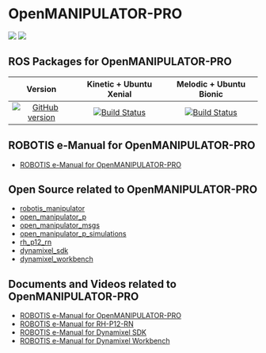 # OpenMANIPULATOR-PRO
<img src="https://github.com/ROBOTIS-GIT/emanual/blob/master/assets/images/platform/openmanipulator_pro/logo.png">
<img src="https://github.com/ROBOTIS-GIT/emanual/blob/master/assets/images/platform/openmanipulator_pro/product_img.resized.png">

## ROS Packages for OpenMANIPULATOR-PRO

|Version|Kinetic + Ubuntu Xenial|Melodic + Ubuntu Bionic|
|:---:|:---:|:---:|
|[![GitHub version](https://badge.fury.io/gh/ROBOTIS-GIT%2Fopen_manipulator_p.svg)](https://badge.fury.io/gh/ROBOTIS-GIT%2Fopen_manipulator_p)|[![Build Status](https://travis-ci.org/ROBOTIS-GIT/open_manipulator_p.svg?branch=kinetic-devel)](https://travis-ci.org/ROBOTIS-GIT/open_manipulator_p)|[![Build Status](https://travis-ci.org/ROBOTIS-GIT/open_manipulator_p.svg?branch=melodic-devel)](https://travis-ci.org/ROBOTIS-GIT/open_manipulator_p)|

## ROBOTIS e-Manual for OpenMANIPULATOR-PRO
- [ROBOTIS e-Manual for OpenMANIPULATOR-PRO](http://emanual.robotis.com/docs/en/platform/openmanipulator_pro/overview/)

## Open Source related to OpenMANIPULATOR-PRO
- [robotis_manipulator](https://github.com/ROBOTIS-GIT/robotis_manipulator)
- [open_manipulator_p](https://github.com/ROBOTIS-GIT/open_manipulator_p)
- [open_manipulator_msgs](https://github.com/ROBOTIS-GIT/open_manipulator_msgs)
- [open_manipulator_p_simulations](https://github.com/ROBOTIS-GIT/open_manipulator_p_simulations)
- [rh_p12_rn](https://github.com/ROBOTIS-GIT/RH-P12-RN)
- [dynamixel_sdk](https://github.com/ROBOTIS-GIT/DynamixelSDK)
- [dynamixel_workbench](https://github.com/ROBOTIS-GIT/dynamixel-workbench)

## Documents and Videos related to OpenMANIPULATOR-PRO
- [ROBOTIS e-Manual for OpenMANIPULATOR-PRO](http://emanual.robotis.com/docs/en/platform/open_manipulator_p/overview/)
- [ROBOTIS e-Manual for RH-P12-RN](http://emanual.robotis.com/docs/en/platform/rh_p12_rn/)
- [ROBOTIS e-Manual for Dynamixel SDK](http://emanual.robotis.com/docs/en/software/dynamixel/dynamixel_sdk/overview/)
- [ROBOTIS e-Manual for Dynamixel Workbench](http://emanual.robotis.com/docs/en/software/dynamixel/dynamixel_workbench/)
